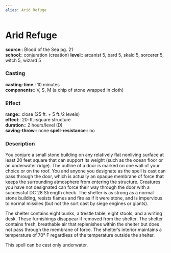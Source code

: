 ```yaml
---
alias: Arid Refuge
---
```


# Arid Refuge 

**source**:: Blood of the Sea pg. 21  
**school**:: conjuration (creation)
**level**:: arcanist 5, bard 5, skald 5, sorcerer 5, witch 5, wizard 5

### Casting 

**casting-time**:: 10 minutes  
**components**:: V, S, M (a chip of stone wrapped in cloth)

### Effect 

**range**:: close (25 ft. + 5 ft./2 levels)  
**effect**:: 20-ft.-square structure  
**duration**:: 2 hours/level (D)  
**saving-throw**:: none
**spell-resistance**:: no

### Description 

You conjure a small stone building on any relatively flat nonliving surface at least 20 feet square that can support its weight (such as the ocean floor or an underwater ridge). The outline of a door is marked on one wall of your choice or on the roof. You and anyone you designate as the spell is cast can pass through the door, which is actually an opaque membrane of force that keeps the surrounding atmosphere from entering the structure. Creatures you have not designated can force their way through the door with a successful DC 28 Strength check. The shelter is as strong as a normal stone building, resists flames and fire as if it were stone, and is impervious to normal missiles (but not the sort cast by siege engines or giants).  
  
The shelter contains eight bunks, a trestle table, eight stools, and a writing desk. These furnishings disappear if removed from the shelter. The shelter contains fresh, breathable air that replenishes within the shelter but does not pass through the membrane of force. The shelter’s interior maintains a temperature of 70° F regardless of the temperature outside the shelter.  
  
This spell can be cast only underwater.
